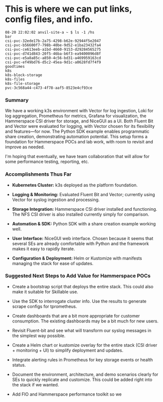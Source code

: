 # This is where we can put links, config files, and info.


```shell
08-20 22:02:02 anvil-site-a ~ $ ls -1 /hs  
bar  
csi-pvc-32ede17b-2a75-4298-b62e-92944f5e2047  
csi-pvc-b56600f7-798b-40be-9d52-e1ba23432fa4  
csi-pvc-ce613eeb-a1bd-4660-9153-d29284565275  
csi-pvc-d741d843-20f5-46ba-b6f3-ea9400096d8f  
csi-pvc-e5a8a85c-a850-4c56-bd31-a469959163cd  
csi-pvc-ef49bd76-d5c2-45ea-9d1c-a0628fd7f4f9  
goodtimes  
k8s  
k8s-block-storage  
k8s-files  
k8s-file-storage  
pvc-3c568a44-c473-4f78-aaf5-8523e4cf93ce
```


### Summary

We have a working k3s environment with Vector for log ingestion, Loki for log aggregation, Prometheus for metrics, Grafana for visualization, the Hammerspace CSI driver for storage, and NiceGUI as a UI. Both Fluent Bit and Vector were evaluated for logging, with Vector chosen for its flexibility and features—for now. The Python SDK example enables programmatic share creation, demonstrating automation potential. This setup forms a foundation for Hammerspace POCs and lab work, with room to revisit and improve as needed.

I'm hoping that eventually, we have team collaboration that will allow for some performance testing, reporting, etc.

### Accomplishments Thus Far

- **Kubernetes Cluster:**  k3s deployed as the platform foundation.

- **Logging & Monitoring:** Evaluated Fluent Bit and Vector; currently using Vector for syslog ingestion and processing.

- **Storage Integration:** Hammerspace CSI driver installed and functioning. The NFS CSI driver is also installed currently simply for comparison.

- **Automation & SDK:** Python SDK with a share creation example working well.

- **User Interface:** NiceGUI web interface. Chosen because it seems that several SEs are already comfortable with Python and the framework makes it easy to rapidly iterate.

- **Configuration & Deployment:** Helm or Kustomize with manifests managing the stack for ease of updates.

### Suggested Next Steps to Add Value for Hammerspace POCs

- Create a bootstrap script that deploys the entire stack. This could also make it suitable for Skillable use.

- Use the SDK to interrogate cluster info. Use the results to generate scrape configs for tprometheus.

- Create dashboards that are a bit more appropriate for customer consumption. The existing dashboards may be a bit much for new users. 

- Revisit Fluent-bit and see what will transform our syslog messages in the simplest way possible.

- Create a Helm chart or kustomize overlay for the entire stack (CSI driver + monitoring + UI) to simplify deployment and updates.

- Integrate alerting rules in Prometheus for key storage events or health status.

- Document the environment, architecture, and demo scenarios clearly for SEs to quickly replicate and customize. This could be added right into the stack if we wanted.

- Add FIO and Hammerspace performance toolkit so we 
